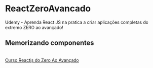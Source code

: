 # ReactZeroAvancado
Udemy - Aprenda React JS na pratica a criar aplicações completas do extremo ZERO ao avançado!
## Memorizando componentes
<br />
<a href="https://www.udemy.com/course/curso-reactjs" target="_blank">Curso Reactjs do Zero Ao Avançado</a>